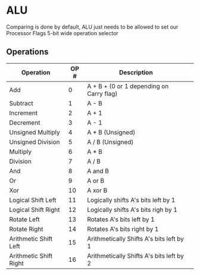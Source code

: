 # ALU
Comparing is done by default, ALU just needs to be allowed to set our Processor Flags
5-bit wide operation selector

## Operations
| Operation              | OP # | Description                              |     |
| ---------------------- | ---- | ---------------------------------------- | --- |
| Add                    | 0    | A + B + (0 or 1 depending on Carry flag) |     |
| Subtract               | 1    | A - B                                    |     |
| Increment              | 2    | A + 1                                    |     |
| Decrement              | 3    | A - 1                                    |     |
| Unsigned Multiply      | 4    | A * B (Unsigned)                         |     |
| Unsigned Division      | 5    | A / B (Unsigned)                         |     |
| Multiply               | 6    | A * B                                    |     |
| Division               | 7    | A / B                                    |     |
| And                    | 8    | A and B                                  |     |
| Or                     | 9    | A or B                                   |     |
| Xor                    | 10   | A xor B                                  |     |
| Logical Shift Left     | 11   | Logically shifts A's bits left by 1      |     |
| Logical Shift Right    | 12   | Logically shifts A's bits righ by 1      |     |
| Rotate Left            | 13   | Rotates A's bits left by 1               |     |
| Rotate Right           | 14   | Rotates A's bits right by 1              |     |
| Arithmetic Shift Left  | 15   | Arithmetically Shifts A's bits left by 1 |     |
| Arithmetic Shift Right | 16   | Arithmetically Shifts A's bits left by 2 |     |


